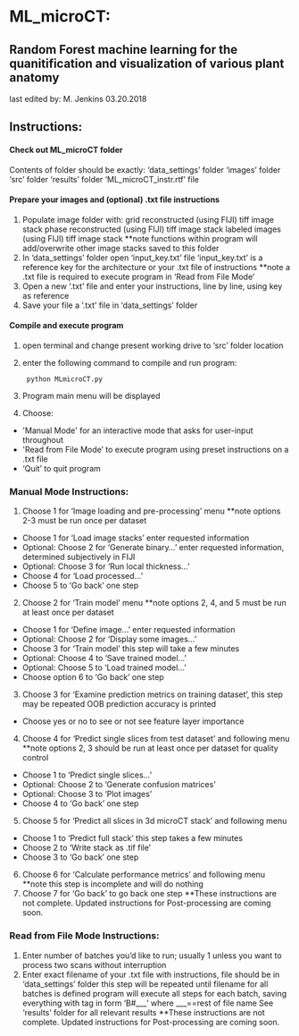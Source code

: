 #  ML_microCT:
## Random Forest machine learning for the quanitification and visualization of various plant anatomy
last edited by: M. Jenkins
03.20.2018

## Instructions:

#### Check out ML_microCT folder

Contents of folder should be exactly:
‘data_settings’ folder
‘images’ folder
‘src’ folder
‘results’ folder
‘ML_microCT_instr.rtf’ file

#### Prepare your images and (optional) .txt file instructions

1) Populate image folder with:
grid reconstructed (using FIJI) tiff image stack
phase reconstructed (using FIJI) tiff image stack
labeled images (using FIJI) tiff image stack
**note functions within program will add/overwrite other image stacks saved to this folder
2) In ‘data_settings’ folder open ‘input_key.txt’ file
‘input_key.txt’ is a reference key for the architecture or your .txt file of instructions
**note a .txt file is required to execute program in ‘Read from File Mode’
 3) Open a new ‘.txt’ file and enter your instructions, line by line, using key as reference
 4) Save your file a ’.txt’ file in ‘data_settings’ folder

#### Compile and execute program

1) open terminal and change present working drive to ‘src’ folder location
2) enter the following command to compile and run program:

        python MLmicroCT.py

3) Program main menu will be displayed
4) Choose:
- 'Manual Mode' for an interactive mode that asks for user-input throughout
- 'Read from File Mode’ to execute program using preset instructions on a .txt file
- ‘Quit’ to quit program

### Manual Mode Instructions:
1) Choose 1 for ‘Image loading and pre-processing’ menu
**note options 2-3 must be run once per dataset
- Choose 1 for ‘Load image stacks’
enter requested information
-  Optional: Choose 2 for ‘Generate binary…’
enter requested information, determined subjectively in FIJI
- Optional: Choose 3 for ‘Run local thickness…’
- Choose 4 for ‘Load processed…’
- Choose 5 to ‘Go back’ one step
2) Choose 2 for ‘Train model’ menu
**note options 2, 4, and 5 must be run at least once per dataset
- Choose 1 for ‘Define image…’
enter requested information
- Optional: Choose 2 for ‘Display some images…’
- Choose 3 for ‘Train model’
this step will take a few minutes
- Optional: Choose 4 to ‘Save trained model…’
- Optional: Choose 5 to ‘Load trained model…’
- Choose option 6 to ‘Go back’ one step
3) Choose 3 for ‘Examine prediction metrics on training dataset’, this step may be repeated
OOB prediction accuracy is printed
- Choose yes or no to see or not see feature layer importance
4) Choose 4 for ‘Predict single slices from test dataset’ and following menu
**note options 2, 3 should be run at least once per dataset for quality control
- Choose 1 to ‘Predict single slices…’
- Optional: Choose 2 to ‘Generate confusion matrices’
- Optional: Choose 3 to ‘Plot images’
- Choose 4 to ‘Go back’ one step
5) Choose 5 for ‘Predict all slices in 3d microCT stack’ and following menu
- Choose 1 to ‘Predict full stack’
this step takes a few minutes
- Choose 2 to ‘Write stack as .tif file’
- Choose 3 to ‘Go back’ one step
6) Choose 6 for ‘Calculate performance metrics’ and following menu
**note this step is incomplete and will do nothing
7) Choose 7 for ‘Go back’ to go back one step
**These instructions are not complete. Updated instructions for Post-processing are coming soon.

### Read from File Mode Instructions:
1) Enter number of batches you’d like to run; usually 1 unless you want to process two scans without interruption
2) Enter exact filename of your .txt file with instructions, file should be in ‘data_settings’ folder
this step will be repeated until filename for all batches is defined
program will execute all steps for each batch, saving everything with tag in form ‘B#___’ where ___==rest of file name
See ‘results’ folder for all relevant results
**These instructions are not complete. Updated instructions for Post-processing are coming soon.
